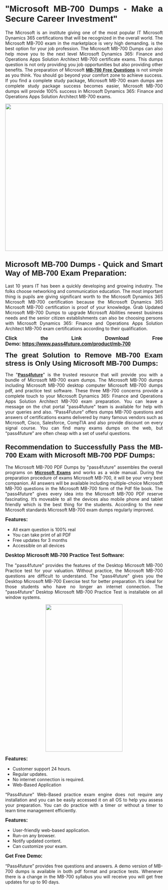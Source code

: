 
<h1 style="text-align: justify;"><span style="font-family:Tahoma,Geneva,sans-serif;"><strong>"Microsoft MB-700 Dumps - Make a Secure Career Investment"</strong></span></h1>

<p style="text-align: justify;">The Microsoft is an institute giving one of the most popular IT Microsoft Dynamics 365 certifications that will be recognized in the overall world. The Microsoft MB-700 exam in the marketplace is very high demanding. is the best option for your job profession. The Microsoft MB-700 Dumps can also help move you to the next level Microsoft Dynamics 365: Finance and Operations Apps Solution Architect MB-700 certificate exams. This dumps question is not only providing you job opportunities but also providing other benefits. The preparation of Microsoft <span style="font-family:Tahoma,Geneva,sans-serif;"><strong><a href="https://www.pass4future.com/questions/microsoft/mb-700">MB-700 Free Questions</a></strong></span> is not simple as you think. You should go beyond your comfort zone to achieve success. If you find a complete study package, Microsoft MB-700 exam dumps are complete study package success becomes easier, Microsoft MB-700 dumps will provide 100% success in Microsoft Dynamics 365: Finance and Operations Apps Solution Architect MB-700 exams.</p>

<p style="text-align: justify;"><a href="https://www.pass4future.com/product/mb-700"><img alt="" src="https://lh3.googleusercontent.com/pw/AM-JKLVhEO4I138wJzOepD3laGU-R1M7eT-OTYdow6pCESip26lSeaxxzS9BVWUKuzj1e3L_MoxCfVgBEvV8ODwl1LGzlZbt6HJm3NXXplPwnYiBfuYM_eQCcVVRMaAwHdsl3AhHOZS-up7mzwmd4i4EpEGq=w1112-h625-no?authuser=0" style="width: 100%; height: 470px;" /></a></p>

<h2 style="text-align: justify;"><span style="font-size:24px;"><strong><span style="font-family:Tahoma,Geneva,sans-serif;">Microsoft MB-700 Dumps - Quick and Smart Way of MB-700 Exam Preparation:</span></strong></span></h2>

<p style="text-align: justify;">Last 10 years IT has been a quickly developing and growing industry. The folks choose networking and communication education. The most important thing is pupils are giving significant worth to the Microsoft Dynamics 365 Microsoft MB-700 certification because the Microsoft Dynamics 365 Microsoft MB-700 certification is proof of your knowledge. Grab Updated Microsoft MB-700 Dumps to upgrade Microsoft Abilities newest business needs and the senior citizen establishments can also be choosing persons with Microsoft Dynamics 365: Finance and Operations Apps Solution Architect MB-700 exam certifications according to their qualification.</p>

<p style="text-align: justify;"><strong><span style="font-family:Lucida Sans Unicode,Lucida Grande,sans-serif;"><span style="font-size:16px;">Click the Link Download Free Demo: <a href="https://www.pass4future.com/product/mb-700">https://www.pass4future.com/product/mb-700</a></span></span></strong></p>

<p style="text-align: justify;"><strong><span style="font-size:22px;"><span style="font-family:Tahoma,Geneva,sans-serif;">The great Solution to Remove MB-700 Exam stress is Only Using Microsoft MB-700 Dumps:</span></span></strong></p>

<p style="text-align: justify;">The "<span style="font-family:Lucida Sans Unicode,Lucida Grande,sans-serif;"><a href="https://www.pass4future.com/"><strong>Pass4future</strong></a></span>" is the trusted resource that will provide you with a bundle of Microsoft MB-700 exam dumps. The Microsoft MB-700 dumps including Microsoft MB-700 desktop computer Microsoft MB-700 dumps pdf, and practice test software. These three MB-700 concerns provide a complete touch to your Microsoft Dynamics 365: Finance and Operations Apps Solution Architect MB-700 exam preparation. You can leave a message on the chat portal "pass4future" team is available for help with your queries and also. “Pass4Future” offers dumps MB-700 questions and answers of certifications exams delivered by many famous vendors such as Microsoft, Cisco, Salesforce, CompTIA and also provide discount on every signal course. You can find many exams dumps on the web, but “pass4future” are often cheap with a set of useful questions.</p>

<h3 style="text-align: justify;"><span style="font-size:22px;"><strong><span style="font-family:Tahoma,Geneva,sans-serif;">Recommendation to Successfully Pass the MB-700 Exam with Microsoft MB-700 PDF Dumps:</span></strong></span></h3>

<p style="text-align: justify;">The Microsoft MB-700 PDF Dumps by "pass4future" assembles the overall programs on <span style="font-family:Lucida Sans Unicode,Lucida Grande,sans-serif;"><strong><a href="https://www.pass4future.com/microsoft">Microsoft Exams</a></strong></span> and works as a wide manual. During the preparation procedure of exams Microsoft MB-700, it will be your very best companion. All answers will be available including multiple-choice Microsoft MB-700 questions in the Microsoft MB-700 form of the Pdf file book. The "pass4future" gives every idea into the Microsoft MB-700 PDF reserve fascinating. It’s moveable to all the devices also mobile phone and tablet friendly which is the best thing for the students. According to the new Microsoft standards Microsoft MB-700 exam dumps regularly improved.</p>

<p style="text-align: justify;"><span style="font-family:Lucida Sans Unicode,Lucida Grande,sans-serif;"><span style="font-size:16px;"><strong>Features:</strong></span></span></p>

<ul>
	<li style="text-align: justify;">All exam question is 100% real</li>
	<li style="text-align: justify;">You can take print of all PDF</li>
	<li style="text-align: justify;">Free updates for 3 months </li>
	<li style="text-align: justify;">Accessible on all devices</li>
</ul>

<p style="text-align: justify;"><span style="font-family:Tahoma,Geneva,sans-serif;"><span style="font-size:16px;"><strong>Desktop Microsoft MB-700 Practice Test Software:</strong></span></span></p>

<p style="text-align: justify;">The "pass4future" provides the features of the Desktop Microsoft MB-700 Practice test for your valuation. Without practice, the Microsoft MB-700 questions are difficult to understand. The "pass4future" gives you the Desktop Microsoft MB-700 Exercise test for better preparation. It’s ideal for those students who have no longer an internet connection. The "pass4future" Desktop Microsoft MB-700 Practice Test is installable on all window systems.</p>

<p style="text-align: center;"><a href="https://www.pass4future.com/product/mb-700"><img alt="" src="https://lh3.googleusercontent.com/pw/AM-JKLV3yUm3jiqqIo1xIsj1VJ_UeysYexQY-pRYO0rIFl3vg11QZioN-gzffpw2AfKqFynWuvoXOreWrWS0swpr4xmOSWfwII2jvatteuqrfxiWGFBSHPiZUCoi33jqeymK5dmu-0enyX6tayRCAMHw05jv=s625-no?authuser=0" style="width: 70%; height: 470px;" /></a></p>

<p style="text-align: justify;"><span style="font-size:16px;"><span style="font-family:Lucida Sans Unicode,Lucida Grande,sans-serif;"><strong>Features:</strong></span></span></p>

<ul>
	<li style="text-align: justify;">Customer support 24 hours. </li>
	<li style="text-align: justify;">Regular updates. </li>
	<li style="text-align: justify;">No internet connection is required.</li>
	<li style="text-align: justify;">Web-Based Application</li>
</ul>

<p style="text-align: justify;">“Pass4future” Web-Based practice exam engine does not require any installation and you can be easily accessed it on all OS to help you assess your preparation. You can do practice with a timer or without a timer to learn time management efficiently.</p>

<p style="text-align: justify;"><strong><span style="font-size:16px;"><span style="font-family:Lucida Sans Unicode,Lucida Grande,sans-serif;">Features:</span></span></strong></p>

<ul>
	<li style="text-align: justify;">User-friendly web-based application.</li>
	<li style="text-align: justify;">Run-on any browser. </li>
	<li style="text-align: justify;">Notify updated content.</li>
	<li style="text-align: justify;">Can customize your exam.</li>
</ul>

<p style="text-align: justify;"><span style="font-size:16px;"><span style="font-family:Lucida Sans Unicode,Lucida Grande,sans-serif;"><strong>Get Free Demo:</strong></span></span></p>

<p style="text-align: justify;">“Pass4future” provides free questions and answers. A demo version of MB-700 dumps is available in both pdf format and practice tests. Whenever there is a change in the MB-700 syllabus you will receive you will get free updates for up to 90 days. </p>
